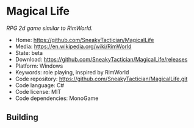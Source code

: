 # Magical Life

_RPG 2d game similar to RimWorld._

- Home: https://github.com/SneakyTactician/MagicalLife
- Media: https://en.wikipedia.org/wiki/RimWorld
- State: beta
- Download: https://github.com/SneakyTactician/MagicalLife/releases
- Platform: Windows
- Keywords: role playing, inspired by RimWorld
- Code repository: https://github.com/SneakyTactician/MagicalLife.git
- Code language: C#
- Code license: MIT
- Code dependencies: MonoGame

## Building

